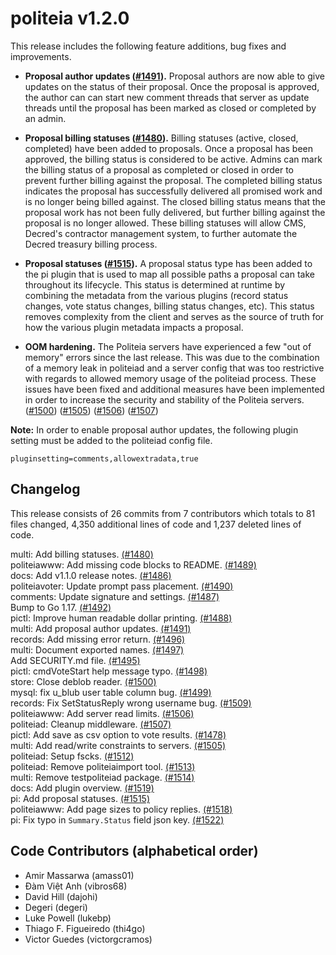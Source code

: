 politeia v1.2.0
====

This release includes the following feature additions, bug fixes and
improvements.

- **Proposal author updates ([#1491](https://github.com/decred/politeia/pull/1491)).**
  Proposal authors are now able to give updates on the status of their
  proposal. Once the proposal is approved, the author can can start new comment
  threads that server as update threads until the proposal has been marked as
  closed or completed by an admin. 

- **Proposal billing statuses ([#1480](https://github.com/decred/politeia/pull/1480)).**
  Billing statuses (active, closed, completed) have been added to proposals.
  Once a proposal has been approved, the billing status is considered to be
  active. Admins can mark the billing status of a proposal as completed or
  closed in order to prevent further billing against the proposal. The
  completed billing status indicates the proposal has successfully delivered
  all promised work and is no longer being billed against. The closed billing
  status means that the proposal work has not been fully delivered, but further
  billing against the proposal is no longer allowed. These billing statuses
  will allow CMS, Decred's contractor management system, to further automate
  the Decred treasury billing process.

- **Proposal statuses ([#1515](https://github.com/decred/politeia/pull/1480)).**
  A proposal status type has been added to the pi plugin that is used to map
  all possible paths a proposal can take throughout its lifecycle. This status
  is determined at runtime by combining the metadata from the various plugins
  (record status changes, vote status changes, billing status changes, etc).
  This status removes complexity from the client and serves as the source of
  truth for how the various plugin metadata impacts a proposal.

- **OOM hardening.**
  The Politeia servers have experienced a few "out of memory" errors since the
  last release. This was due to the combination of a memory leak in politeiad
  and a server config that was too restrictive with regards to allowed memory
  usage of the politeiad process. These issues have been fixed and additional
  measures have been implemented in order to increase the security and
  stability of the Politeia servers.
  ([#1500](https://github.com/decred/politeia/pull/1500))
  ([#1505](https://github.com/decred/politeia/pull/1505))
  ([#1506](https://github.com/decred/politeia/pull/1506))
  ([#1507](https://github.com/decred/politeia/pull/1507))

**Note:** In order to enable proposal author updates, the following plugin
setting must be added to the politeiad config file.  

    pluginsetting=comments,allowextradata,true

## Changelog

This release consists of 26 commits from 7 contributors which totals to 81
files changed, 4,350 additional lines of code and 1,237 deleted lines of code.

multi: Add billing statuses. [(#1480)](https://github.com/decred/politeia/pull/1480)  
politeiawww: Add missing code blocks to README. [(#1489)](https://github.com/decred/politeia/pull/1489)  
docs: Add v1.1.0 release notes. [(#1486)](https://github.com/decred/politeia/pull/1486)  
politeiavoter: Update prompt pass placement. [(#1490)](https://github.com/decred/politeia/pull/1490)  
comments: Update signature and settings. [(#1487)](https://github.com/decred/politeia/pull/1487)  
Bump to Go 1.17. [(#1492)](https://github.com/decred/politeia/pull/1492)  
pictl: Improve human readable dollar printing. [(#1488)](https://github.com/decred/politeia/pull/1488)  
multi: Add proposal author updates. [(#1491)](https://github.com/decred/politeia/pull/1491)  
records: Add missing error return. [(#1496)](https://github.com/decred/politeia/pull/1496)  
multi: Document exported names. [(#1497)](https://github.com/decred/politeia/pull/1497)  
Add SECURITY.md file. [(#1495)](https://github.com/decred/politeia/pull/1495)  
pictl: cmdVoteStart help message typo. [(#1498)](https://github.com/decred/politeia/pull/1498)  
store: Close deblob reader. [(#1500)](https://github.com/decred/politeia/pull/1500)  
mysql: fix u_blub user table column bug. [(#1499)](https://github.com/decred/politeia/pull/1499)  
records: Fix SetStatusReply wrong username bug. [(#1509)](https://github.com/decred/politeia/pull/1509)  
politeiawww: Add server read limits. [(#1506)](https://github.com/decred/politeia/pull/1506)  
politeiad: Cleanup middleware. [(#1507)](https://github.com/decred/politeia/pull/1507)  
pictl: Add save as csv option to vote results. [(#1478)](https://github.com/decred/politeia/pull/1478)  
multi: Add read/write constraints to servers. [(#1505)](https://github.com/decred/politeia/pull/1505)  
politeiad: Setup fscks. [(#1512)](https://github.com/decred/politeia/pull/1512)  
politeiad: Remove politeiaimport tool. [(#1513)](https://github.com/decred/politeia/pull/1513)  
multi: Remove testpoliteiad package. [(#1514)](https://github.com/decred/politeia/pull/1514)  
docs: Add plugin overview. [(#1519)](https://github.com/decred/politeia/pull/1519)  
pi: Add proposal statuses. [(#1515)](https://github.com/decred/politeia/pull/1515)  
politeiawww: Add page sizes to policy replies. [(#1518)](https://github.com/decred/politeia/pull/1518)  
pi: Fix typo in `Summary.Status` field json key. [(#1522)](https://github.com/decred/politeia/pull/1522)  

## Code Contributors (alphabetical order)

- Amir Massarwa (amass01)
- Đàm Việt Anh (vibros68)
- David Hill (dajohi)
- Degeri (degeri)
- Luke Powell (lukebp)
- Thiago F. Figueiredo (thi4go)
- Victor Guedes (victorgcramos)
